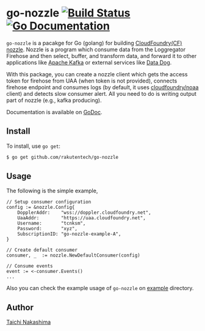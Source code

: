 go-nozzle [![Build Status](http://img.shields.io/travis/rakutentech/go-nozzle.svg?style=flat-square)](https://travis-ci.org/rakutentech/go-nozzle) [![Go Documentation](http://img.shields.io/badge/go-documentation-blue.svg?style=flat-square)](http://godoc.org/github.com/rakutentech/go-nozzle) 
====

`go-nozzle` is a pacakge for Go (golang) for building [CloudFoundry(CF) nozzle](https://docs.cloudfoundry.org/loggregator/architecture.html#nozzles). Nozzle is a program which consume data from the Loggregator Firehose and then select, buffer, and transform data, and forward it to other applications like [Apache Kafka](http://kafka.apache.org/) or external services like [Data Dog](https://www.datadoghq.com/).

With this package, you can create a nozzle client which gets the access token for firehose from UAA (when token is not provided), connects firehose endpoint and consumes logs (by default, it uses [cloudfoundry/noaa](github.com/cloudfoundry/noaa) client) and detects slow consumer alert. All you need to do is writing output part of nozzle (e.g., kafka producing). 

Documentation is available on [GoDoc](http://godoc.org/github.com/rakutentech/go-nozzle).

## Install

To install, use `go get`:

```bash
$ go get github.com/rakutentech/go-nozzle
```

## Usage

The following is the simple example, 


```golang
// Setup consumer configuration
config := &nozzle.Config{
	DopplerAddr:    "wss://doppler.cloudfoundry.net",
    UaaAddr:        "https://uaa.cloudfoundry.net",
    Username:       "tcnksm",
    Password:       "xyz",
    SubscriptionID: "go-nozzle-example-A",
}
   
// Create default consumer
consumer, _  := nozzle.NewDefaultConsumer(config)

// Consume events
event := <-consumer.Events()
... 
```


Also you can check the example usage of `go-nozzle` on [example](/example) directory. 


## Author

[Taichi Nakashima](https://github.com/tcnksm)
